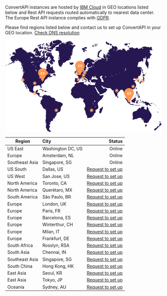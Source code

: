 ConvertAPI instances are hosted by [IBM Cloud](https://www.ibm.com/cloud) in GEO locations listed below and Rest API requests routed automatically to nearest data center. The Europe Rest API instance complies with [GDPR](https://www.convertapi.com/gdpr).

Please find regions listed below and contact us to set up ConvertAPI in your GEO location. [Check DNS resolution](https://www.cdnperf.com/tools/cdn-latency-benchmark/?id=50bc1adec0f1bb507d719a2bab2a5fac)

![ConvertAPI global locations](https://github.com/ConvertAPI/docs/raw/master/map.png)


| Region      | City           | Status  |
| ------------- |:-------------| -----:|
|US East      | Washington DC, US| Online |
|Europe     | Amsterdam, NL      |   Online |
|Southeast Asia | Singapore, SG     |   Online |
|US South |     Dallas, US  |    [Request to set up](https://www.convertapi.com/support) |
|US West | San Jose, US     |    [Request to set up](https://www.convertapi.com/support) |
|North America | Toronto, CA      |   [Request to set up](https://www.convertapi.com/support) |
|North America| Querétaro, MX     |    [Request to set up](https://www.convertapi.com/support)|
|South America | São Paulo, BR      |    [Request to set up](https://www.convertapi.com/support)|
|Europe | London, UK      |    [Request to set up](https://www.convertapi.com/support) |
|Europe | Paris, FR     |    [Request to set up](https://www.convertapi.com/support) |
|Europe | Barcelona, ES      |    [Request to set up](https://www.convertapi.com/support) |
|Europe |Winterthur, CH      |    [Request to set up](https://www.convertapi.com/support) |
|Europe | 	Milan, IT      |    [Request to set up](https://www.convertapi.com/support) |
|Europe | Frankfurt, DE      |    [Request to set up](https://www.convertapi.com/support) |
|South Africa | Rosslyn, RSA      |    [Request to set up](https://www.convertapi.com/support) |
|South Asia | Chennai, IN     |    [Request to set up](https://www.convertapi.com/support) |
|Southeast Asia | Singapore, SG     |    [Request to set up](https://www.convertapi.com/support) |
|South China | Hong Kong, HK      |   [Request to set up](https://www.convertapi.com/support) |
|East Asia| Seoul, KR      |    [Request to set up](https://www.convertapi.com/support) |
|East Asia| Tokyo, JP     |    [Request to set up](https://www.convertapi.com/support)|
|Oceania| Sydney, AU     |    [Request to set up](https://www.convertapi.com/support) |
